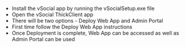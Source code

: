 * Install the vSocial app by running the vSocialSetup.exe file
* Open the vSocial ThickClient app
* There will be two options - Deploy Web App and Admin Portal
* First time follow the Deploy Web App instructions
* Once Deployment is complete, Web App can be accessed as well as Admin Portal can be used
